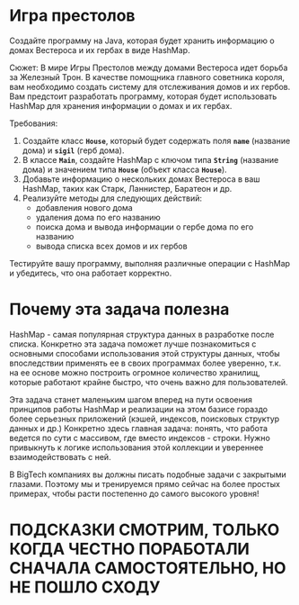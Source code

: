 # Игра престолов

Создайте программу на Java, которая будет хранить информацию о домах Вестероса и их гербах в виде HashMap.

Сюжет: В мире Игры Престолов между домами Вестероса идет борьба за Железный Трон. В качестве помощника главного советника короля, вам необходимо создать систему для отслеживания домов и их гербов. Вам предстоит разработать программу, которая будет использовать HashMap для хранения информации о домах и их гербах.

Требования:

1. Создайте класс **`House`**, который будет содержать поля **`name`** (название дома) и **`sigil`** (герб дома).
2. В классе **`Main`**, создайте HashMap с ключом типа **`String`** (название дома) и значением типа **`House`** (объект класса **`House`**).
3. Добавьте информацию о нескольких домах Вестероса в ваш HashMap, таких как Старк, Ланнистер, Баратеон и др.
4. Реализуйте методы для следующих действий:
    - добавления нового дома
    - удаления дома по его названию
    - поиска дома и вывода информации о гербе дома по его названию
    - вывода списка всех домов и их гербов

Тестируйте вашу программу, выполняя различные операции с HashMap и убедитесь, что она работает корректно.
# Почему эта задача полезна
HashMap - самая популярная структура данных в разработке после списка. 
Конкретно эта задача поможет лучше познакомиться с основными способами использования этой структуры данных, 
чтобы впоследствии применять ее в своих программах более уверенно, т.к. на ее основе можно построить огромное количество
хранилищ, которые работают крайне быстро, что очень важно для пользователей. 

Эта задача станет маленьким шагом вперед на пути освоения принципов работы HashMap и реализации на этом базисе 
гораздо более серьезных приложений (кэшей, индексов, поисковых структур данных и др.)
Конкретно здесь главная задача: понять, что работа ведется по сути с массивом, где вместо индексов - строки. 
Нужно привыкнуть к логике использования этой коллекции и увереннее взаимодействовать с ней. 

В BigTech компаниях вы должны писать подобные задачи с закрытыми глазами.
Поэтому мы и тренируемся прямо сейчас на более простых примерах, чтобы расти постепенно до самого высокого уровня!

# ПОДСКАЗКИ СМОТРИМ, ТОЛЬКО КОГДА ЧЕСТНО ПОРАБОТАЛИ СНАЧАЛА САМОСТОЯТЕЛЬНО, НО НЕ ПОШЛО СХОДУ